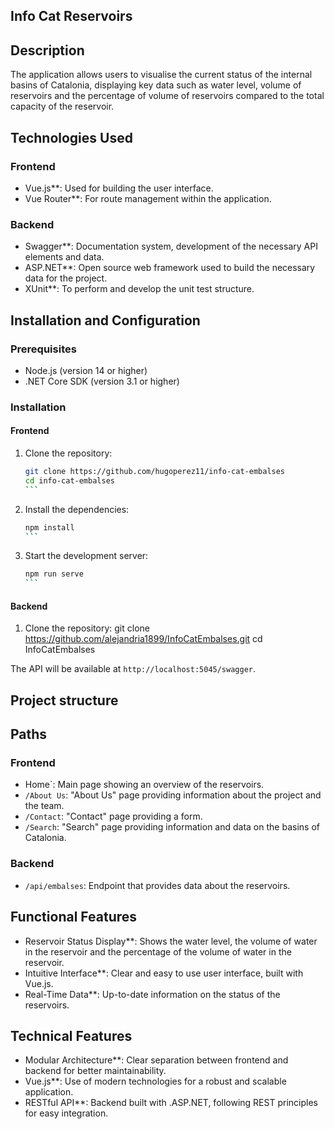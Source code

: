 ## Info Cat Reservoirs

## Description
The application allows users to visualise the current status of the internal basins of Catalonia, displaying key data such as water level, volume of reservoirs 
and the percentage of volume of reservoirs compared to the total capacity of the reservoir.

## Technologies Used

### Frontend
- Vue.js**: Used for building the user interface.
- Vue Router**: For route management within the application.

### Backend
- Swagger**: Documentation system, development of the necessary API elements and data.
- ASP.NET**: Open source web framework used to build the necessary data for the project.
- XUnit**: To perform and develop the unit test structure. 

 
## Installation and Configuration

### Prerequisites
- Node.js (version 14 or higher)
- .NET Core SDK (version 3.1 or higher)

### Installation

#### Frontend
1. Clone the repository:
    ````bash
    git clone https://github.com/hugoperez11/info-cat-embalses
    cd info-cat-embalses
    ```

2. Install the dependencies:
    ````bash
    npm install
    ```

3. Start the development server:
    ````bash
    npm run serve
    ```

#### Backend
1. Clone the repository:
    git clone https://github.com/alejandria1899/InfoCatEmbalses.git
    cd InfoCatEmbalses
   
The API will be available at `http://localhost:5045/swagger`.


## Project structure

## Paths

### Frontend

- Home`: Main page showing an overview of the reservoirs.
- `/About Us`: "About Us" page providing information about the project and the team.
- `/Contact`: "Contact" page providing a form.
- `/Search`: "Search" page providing information and data on the basins of Catalonia.

### Backend

- `/api/embalses`: Endpoint that provides data about the reservoirs.


## Functional Features

- Reservoir Status Display**: Shows the water level, the volume of water in the reservoir and the percentage of the volume of water in the reservoir.
- Intuitive Interface**: Clear and easy to use user interface, built with Vue.js.
- Real-Time Data**: Up-to-date information on the status of the reservoirs.

## Technical Features

- Modular Architecture**: Clear separation between frontend and backend for better maintainability.
- Vue.js**: Use of modern technologies for a robust and scalable application.
- RESTful API**: Backend built with .ASP.NET, following REST principles for easy integration.
